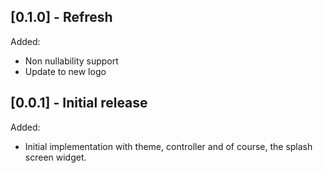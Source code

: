 ## [0.1.0] - Refresh

Added:
- Non nullability support
- Update to new logo


## [0.0.1] - Initial release

Added:
- Initial implementation with theme, controller and of course, the splash screen widget.
